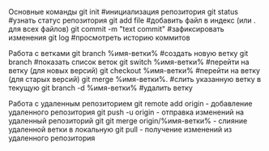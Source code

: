 Основные команды
git init #инициализация репозитория
git status #узнать статус репозитория
git add file #добавить файл в индекс (или . для всех файлов)
git commit -m "text commit" #зафиксировать изменения
git log #просмотреть историю коммитов

Работа с ветками
git branch %имя-ветки% #создать новую ветку
git branch #показать список веток
git switch %имя-ветки% #перейти на ветку (для новых версий)
git checkout %имя-ветки% #перейти на ветку (для старых версий)
git merge %имя-ветки%. #слить указанную ветку в текущую
git branch -d %имя-ветки% #удалить ветку

Работа с удаленным репозиторием
git remote add origin <url> - добавление удаленного репозитория
git push -u origin <branch> - отправка изменений на удаленный репозиторий
git git merge origin/%имя-ветки% - слияние удаленной ветки в локальную
git pull - получение изменений из удаленного репозитория
